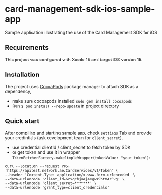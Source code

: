 # card-management-sdk-ios-sample-app
Sample application illustrating the use of the Card Management SDK for iOS

## Requirements
This project was configured with Xcode 15 and target iOS version 15.

## Installation
The project uses [CocoaPods](https://cocoapods.org/) package manager to attach SDK as a dependency,
- make sure cocoapods installed `sudo gem install cocoapods`
- Run `$ pod install --repo-update` in project directory

## Quick start
After compiling and starting sample app, check `settings` Tab and provide your credintials (ask development team for `client_secret`).
- use credential clientId / client_secret to fetch token by SDK
- or get token and use it in wrapper `TokenFetcherFactory.makeSimpleWrapper(tokenValue: "your token")`:
```
curl --location --request POST 'https://apitest.network.ae/CardServices/v2/Token' \
--header 'Content-Type: application/x-www-form-urlencoded' \
--data-urlencode 'client_id=6rxqcbjuejesgw95htm4r3vg' \
--data-urlencode 'client_secret=*******' \
--data-urlencode 'grant_type=client_credentials'
```

